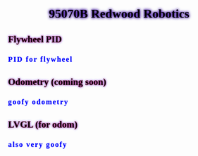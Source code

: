 
<!DOCTYPE html>
<body>

<h1 style="font-family: Comic Sans MS; text-align: center; text-shadow: 0 0 5px #330099, 0 0 7px #330099; color: black;"> 95070B Redwood Robotics </h1>

<h2 style ="font-family: Comic Sans MS; text-align: left; text-shadow: 0 0 3px #ff0340, 0 0 5px #3341ff; color: black;"> Flywheel PID </h2>
<h3 style="font-family: Comic Sans MS; letter-spacing: 2px; color:blue; text-shadow: 0 0 1px #3341ff;"> PID for flywheel </h3>

<h2 style ="font-family: Comic Sans MS; text-align: left; text-shadow: 0 0 3px #ff0340, 0 0 5px #3341ff; color: black;"> Odometry (coming soon) </h2>
<h3 style="font-family: Comic Sans MS; letter-spacing: 2px; color:blue; text-shadow: 0 0 1px #3341ff;"> goofy odometry </h3>

<h2 style ="font-family: Comic Sans MS; text-align: left; text-shadow: 0 0 3px #ff0340, 0 0 5px #3341ff; color: black;"> LVGL (for odom) </h2>
<h3 style="font-family: Comic Sans MS; letter-spacing: 2px; color:blue; text-shadow: 0 0 1px #3341ff;"> also very goofy </h3>

</body>

